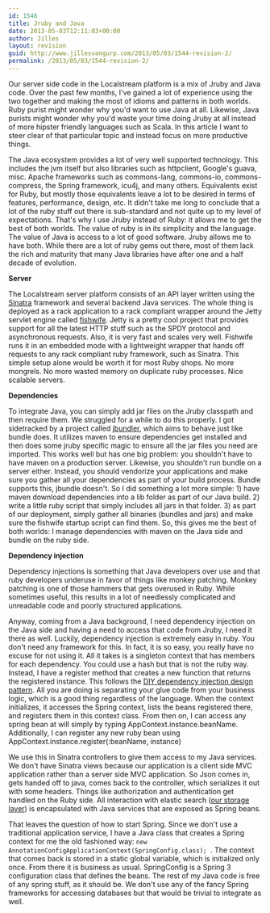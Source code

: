 ```yaml
---
id: 1546
title: Jruby and Java
date: 2013-05-03T12:11:03+00:00
author: Jilles
layout: revision
guid: http://www.jillesvangurp.com/2013/05/03/1544-revision-2/
permalink: /2013/05/03/1544-revision-2/
---
```

Our server side code in the Localstream platform is a mix of Jruby and Java code. Over the past few months, I've gained a lot of experience using the two together and making the most of idioms and patterns in both worlds. Ruby purist might wonder why you'd want to use Java at all. Likewise, Java purists might wonder why you'd waste your time doing Jruby at all instead of more hipster friendly languages such as Scala. In this article I want to steer clear of that particular topic and instead focus on more productive things.

The Java ecosystem provides a lot of very well supported technology. This includes the jvm itself but also libraries such as httpclient, Google's guava, misc. Apache frameworks such as commons-lang, commons-io, commons-compress, the Spring framework, icu4j, and many others. Equivalents exist for Ruby, but mostly those equivalents leave a lot to be desired in terms of features, performance, design, etc. It didn't take me long to conclude that a lot of the ruby stuff out there is sub-standard and not quite up to my level of expectations. That's why I use Jruby instead of Ruby: it allows me to get the best of both worlds. The value of ruby is in its simplicity and the language. The value of Java is access to a lot of good software. Jruby allows me to have both. While there are a lot of ruby gems out there, most of them lack the rich and maturity that many Java libraries have after one and a half decade of evolution. 

<strong>Server</strong>

The Localstream server platform consists of an API layer written using the <a href="http://www.sinatrarb.com/">Sinatra</a> framework and several backend Java services. The whole thing is deployed as a rack application to a rack compliant wrapper around the Jetty servlet engine called <a href="https://github.com/dekellum/fishwife">fishwife</a>. Jetty is a pretty cool project that provides support for all the latest HTTP stuff such as the SPDY protocol and asynchronous requests. Also, it is very fast and scales very well. Fishwife runs it in an embedded mode with a lightweight wrapper that hands off requests to any rack compliant ruby framework, such as Sinatra. This simple setup alone would be worth it for most Ruby shops. No more mongrels. No more wasted memory on duplicate ruby processes. Nice scalable servers.

<strong>Dependencies</strong>

To integrate Java, you can simply add jar files on the Jruby classpath and then require them. We struggled for a while to do this properly. I got sidetracked by a project called <a href="https://github.com/mkristian/jbundler">jbundler</a>, which aims to behave just like bundle does. It utilizes maven to ensure dependencies get installed and then does some jruby specific magic to ensure all the jar files you need are imported. This works well but has one big problem: you shouldn't have to have maven on a production server. Likewise, you shouldn't run bundle on a server either. Instead, you should vendorize your applications and make sure you gather all your dependencies as part of your build process. Bundle supports this, jbundle doesn't. So I did something a lot more simple: 1) have maven download dependencies into a lib folder as part of our Java build. 2) write a little ruby script that simply includes all jars in that folder. 3) as part of our deployment, simply gather all binaries (bundles and jars) and make sure the fishwife startup script can find them. So, this gives me the best of both worlds: I manage dependencies with maven on the Java side and bundle on the ruby side.

<strong>Dependency injection</strong>

Dependency injections is something that Java developers over use and that ruby developers underuse in favor of things like monkey patching. Monkey patching is one of those hammers that gets overused in Ruby. While sometimes useful, this results in a lot of needlessly complicated and unreadable code and poorly structured applications. 

Anyway, coming from a Java background, I need dependency injection on the Java side and having a need to access that code from Jruby, I need it there as well. Luckily, dependency injection is extremely easy in ruby. You don't need any framework for this. In fact, it is so easy, you really have no excuse for not using it. All it takes is a singleton context that has members for each dependency. You could use a hash but that is not the ruby way. Instead, I have a register method that creates a new function that returns the registered instance. This follows the <a href="http://misko.hevery.com/2010/05/26/do-it-yourself-dependency-injection/">DIY dependency injection design pattern</a>. All you are doing is separating your glue code from your business logic, which is a good thing regardless of the language. When the context initializes, it accesses the Spring context, lists the beans registered there, and registers them in this context class. From then on, I can access any spring bean at will simply by typing AppContext.instance.beanName. Additionally, I can register any new ruby bean using AppContext.instance.register(:beanName, instance)

We use this in Sinatra controllers to give them access to my Java services. We don't have Sinatra views because our application is a client side MVC application rather than a server side MVC application. So Json comes in, gets handed off to java, comes back to the controller, which serializes it out with some headers. Things like authorization and authentication get handled on the Ruby side. All interaction with elastic search (<a href="http://www.jillesvangurp.com/2013/01/15/using-elastic-search-as-a-key-value-store/">our storage layer</a>) is encapsulated with Java services that are exposed as Spring beans.

That leaves the question of how to start Spring. Since we don't use a traditional application service, I have a Java class that creates a Spring context for me the old fashioned way: <code>new AnnotationConfigApplicationContext(SpringConfig.class); </code>. The context that comes back is stored in a static global variable, which is initialized only once. From there it is business as usual. SpringConfig is a Spring 3 configuration class that defines the beans. The rest of my Java code is free of any spring stuff, as it should be. We don't use any of the fancy Spring frameworks for accessing databases but that would be trivial to integrate as well.



